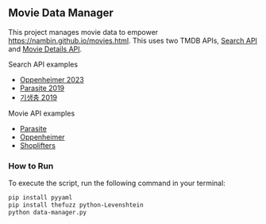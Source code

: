## Movie Data Manager

This project manages movie data to empower https://nambin.github.io/movies.html. This uses two TMDB APIs, [Search API](https://developer.themoviedb.org/reference/search-movie) and [Movie Details API](https://developer.themoviedb.org/reference/movie-details).

Search API examples
- [Oppenheimer 2023](https://api.themoviedb.org/3/search/movie?query=Oppenheimer&primary_release_year=2023&api_key=f6d7fb04f4d4d6b07d2d750811e73a4c)
- [Parasite 2019](https://api.themoviedb.org/3/search/movie?query=Parasite&primary_release_year=2019&api_key=f6d7fb04f4d4d6b07d2d750811e73a4c)
- [기생충 2019](https://api.themoviedb.org/3/search/movie?query=기생충&primary_release_year=2019&api_key=f6d7fb04f4d4d6b07d2d750811e73a4c)


Movie API examples
- [Parasite](https://api.themoviedb.org/3/movie/496243?api_key=f6d7fb04f4d4d6b07d2d750811e73a4c&append_to_response=credits)
- [Oppenheimer](https://api.themoviedb.org/3/movie/872585?api_key=f6d7fb04f4d4d6b07d2d750811e73a4c&append_to_response=credits)
- [Shoplifters](https://api.themoviedb.org/3/movie/505192?api_key=f6d7fb04f4d4d6b07d2d750811e73a4c&append_to_response=credits)

### How to Run

To execute the script, run the following command in your terminal:

```bash
pip install pyyaml
pip install thefuzz python-Levenshtein
python data-manager.py
